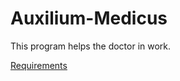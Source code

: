 # Auxilium-Medicus
This program helps the doctor in work.

[Requirements](https://github.com/Virtouoz/Auxilium-Medicus/blob/master/Documents/Requirements/Requirements%20Document.md)
